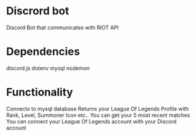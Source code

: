 # Discrord bot
 Discord Bot that communicates with RIOT API
# Dependencies
 discord.js
 dotenv
 mysql
 nodemon

# Functionality 
 Connects to mysql database
 Returns your League Of Legends Profile with Rank, Level, Summoner Icon etc..
 You can get your 5 most recent matches
 You can connect your League Of Legends account with your Discord account
 
